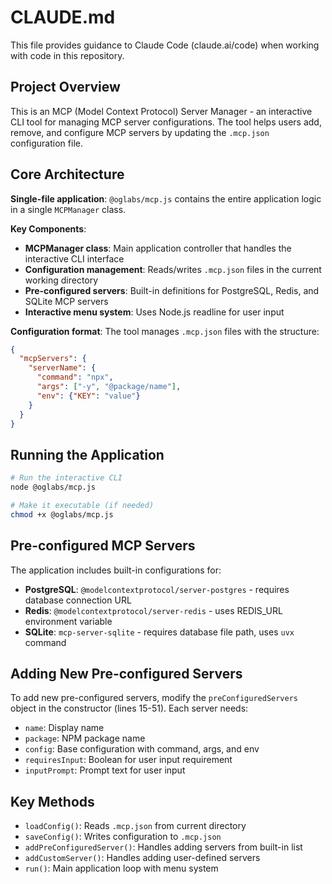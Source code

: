 # CLAUDE.md

This file provides guidance to Claude Code (claude.ai/code) when working with code in this repository.

## Project Overview

This is an MCP (Model Context Protocol) Server Manager - an interactive CLI tool for managing MCP server configurations. The tool helps users add, remove, and configure MCP servers by updating the `.mcp.json` configuration file.

## Core Architecture

**Single-file application**: `@oglabs/mcp.js` contains the entire application logic in a single `MCPManager` class.

**Key Components**:
- **MCPManager class**: Main application controller that handles the interactive CLI interface
- **Configuration management**: Reads/writes `.mcp.json` files in the current working directory
- **Pre-configured servers**: Built-in definitions for PostgreSQL, Redis, and SQLite MCP servers
- **Interactive menu system**: Uses Node.js readline for user input

**Configuration format**: The tool manages `.mcp.json` files with the structure:
```json
{
  "mcpServers": {
    "serverName": {
      "command": "npx",
      "args": ["-y", "@package/name"],
      "env": {"KEY": "value"}
    }
  }
}
```

## Running the Application

```bash
# Run the interactive CLI
node @oglabs/mcp.js

# Make it executable (if needed)
chmod +x @oglabs/mcp.js
```

## Pre-configured MCP Servers

The application includes built-in configurations for:
- **PostgreSQL**: `@modelcontextprotocol/server-postgres` - requires database connection URL
- **Redis**: `@modelcontextprotocol/server-redis` - uses REDIS_URL environment variable
- **SQLite**: `mcp-server-sqlite` - requires database file path, uses `uvx` command

## Adding New Pre-configured Servers

To add new pre-configured servers, modify the `preConfiguredServers` object in the constructor (lines 15-51). Each server needs:
- `name`: Display name
- `package`: NPM package name
- `config`: Base configuration with command, args, and env
- `requiresInput`: Boolean for user input requirement
- `inputPrompt`: Prompt text for user input

## Key Methods

- `loadConfig()`: Reads `.mcp.json` from current directory
- `saveConfig()`: Writes configuration to `.mcp.json`
- `addPreConfiguredServer()`: Handles adding servers from built-in list
- `addCustomServer()`: Handles adding user-defined servers
- `run()`: Main application loop with menu system